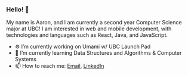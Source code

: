 ### Hello! 👋

My name is Aaron, and I am currently a second year Computer Science major at UBC! 
I am interested in web and mobile development, with technologies and languages such as React, Java, and JavaScript.

- ⚙️ I’m currently working on Umami w/ UBC Launch Pad
- 📖 I’m currently learning Data Structures and Algorithms & Computer Systems
- 📫 How to reach me: [Email](mailto:chan.aaron73@gmail.com), [LinkedIn](https://www.linkedin.com/in/aaronkaicheechan/)
